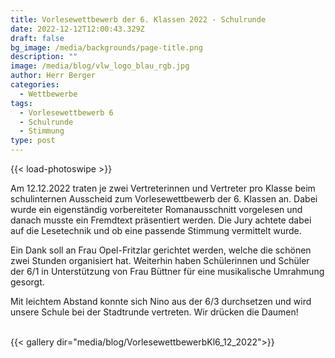 ```yaml
---
title: Vorlesewettbewerb der 6. Klassen 2022 - Schulrunde
date: 2022-12-12T12:00:43.329Z
draft: false
bg_image: /media/backgrounds/page-title.png
description: ""
image: /media/blog/vlw_logo_blau_rgb.jpg
author: Herr Berger
categories:
  - Wettbewerbe
tags:
  - Vorlesewettbewerb 6
  - Schulrunde
  - Stimmung
type: post
---
```

{{< load-photoswipe >}}

Am 12.12.2022 traten je zwei Vertreterinnen und Vertreter pro Klasse beim schulinternen Ausscheid zum Vorlesewettbewerb der 6. Klassen an. Dabei wurde ein eigenständig vorbereiteter Romanausschnitt vorgelesen und danach musste ein Fremdtext präsentiert werden. D﻿ie Jury achtete dabei auf die Lesetechnik und ob eine passende Stimmung vermittelt wurde.

Ein Dank soll an Frau Opel-Fritzlar gerichtet werden, welche die schönen zwei Stunden organisiert hat. Weiterhin haben Schülerinnen und Schüler der 6/1 in Unterstützung von Frau Büttner für eine musikalische Umrahmung gesorgt.

Mit leichtem Abstand konnte sich Nino aus der 6/3 durchsetzen und wird unsere Schule bei der Stadtrunde vertreten. Wir drücken die Daumen!

<br>
{{< gallery dir="media/blog/VorlesewettbewerbKl6_12_2022">}}